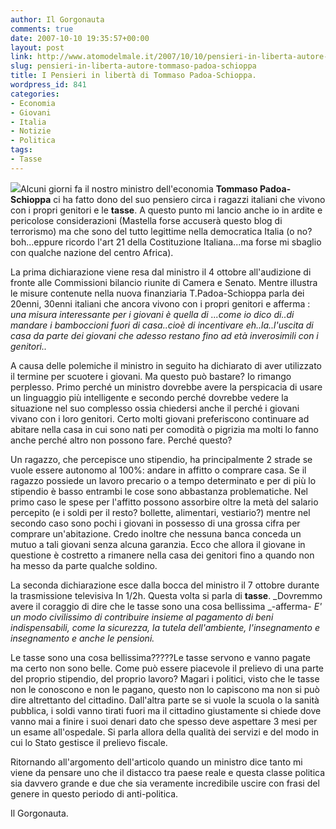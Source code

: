 ```yaml
---
author: Il Gorgonauta
comments: true
date: 2007-10-10 19:35:57+00:00
layout: post
link: http://www.atomodelmale.it/2007/10/10/pensieri-in-liberta-autore-tommaso-padoa-schioppa/
slug: pensieri-in-liberta-autore-tommaso-padoa-schioppa
title: I Pensieri in libertà di Tommaso Padoa-Schioppa.
wordpress_id: 841
categories:
- Economia
- Giovani
- Italia
- Notizie
- Politica
tags:
- Tasse
---
```


[![](http://www.atomodelmale.it/wp-content/uploads/2007/10/Tommaso-Padoa-Schioppa-300x221.jpg)](http://www.atomodelmale.it/wp-content/uploads/2007/10/Tommaso-Padoa-Schioppa.jpg)Alcuni giorni fa il nostro ministro dell'economia **Tommaso Padoa-Schioppa** ci ha fatto dono del suo pensiero circa i ragazzi italiani che vivono con i propri genitori e le **tasse**. A questo punto mi lancio anche io in ardite e pericolose considerazioni (Mastella forse accuserà questo blog di terrorismo) ma che sono del tutto legittime nella democratica Italia (o no? boh...eppure ricordo l'art 21 della Costituzione Italiana...ma forse mi sbaglio con qualche nazione del centro Africa).

La prima dichiarazione viene resa dal ministro il 4 ottobre all'audizione di fronte alle Commissioni bilancio riunite di Camera e Senato. Mentre illustra le misure contenute nella nuova finanziaria T.Padoa-Schioppa parla dei 20enni, 30enni italiani che ancora vivono con i propri genitori e afferma : _una misura interessante per i giovani è quella di ...come io dico di..di mandare i bamboccioni fuori di casa..cioè di incentivare eh..la..l'uscita di casa da parte dei giovani che adesso restano fino ad età inverosimili con i genitori.._

<!-- more -->


A causa delle polemiche il ministro in seguito ha dichiarato di aver utilizzato il termine per scuotere i giovani. Ma questo può bastare? Io rimango perplesso. Primo perché un ministro dovrebbe avere la perspicacia di usare un linguaggio più intelligente e secondo perché dovrebbe vedere la situazione nel suo complesso ossia chiedersi anche il perché i giovani vivano con i loro genitori. Certo molti giovani preferiscono continuare ad abitare nella casa in cui sono nati per comodità o pigrizia ma molti lo fanno anche perché altro non possono fare. Perché questo?

Un ragazzo, che percepisce uno stipendio, ha principalmente 2 strade se vuole essere autonomo al 100%: andare in affitto o comprare casa. Se il ragazzo possiede un lavoro precario o a tempo determinato e per di più lo stipendio è basso entrambi le cose sono abbastanza problematiche. Nel primo caso le spese per l'affitto possono assorbire oltre la metà del salario percepito (e i soldi per il resto? bollette, alimentari, vestiario?) mentre nel secondo caso sono pochi i giovani in possesso di una grossa cifra per comprare un'abitazione. Credo inoltre che nessuna banca conceda un mutuo a tali giovani senza alcuna garanzia. Ecco che allora il giovane in questione è costretto a rimanere nella casa dei genitori fino a quando non ha messo da parte qualche soldino.

La seconda dichiarazione esce dalla bocca del ministro il 7 ottobre durante la trasmissione televisiva In 1/2h. Questa volta si parla di **tasse**. _Dovremmo avere il coraggio di dire che le tasse sono una cosa bellissima _-afferma- _E' un modo civilissimo di contribuire insieme al pagamento di beni indispensabili, come la sicurezza, la tutela dell'ambiente, l'insegnamento e insegnamento e anche le pensioni._

Le tasse sono una cosa bellissima?????Le tasse servono e vanno pagate ma certo non sono belle. Come può essere piacevole il prelievo di una parte del proprio stipendio, del proprio lavoro? Magari i politici, visto che le tasse non le conoscono e non le pagano, questo non lo capiscono ma non si può dire altrettanto del cittadino. Dall'altra parte se si vuole la scuola o la sanità pubblica, i soldi vanno tirati fuori ma il cittadino giustamente si chiede dove vanno mai a finire i suoi denari dato che spesso deve aspettare 3 mesi per un esame all'ospedale. Si parla allora della qualità dei servizi e del modo in cui lo Stato gestisce il prelievo fiscale.

Ritornando all'argomento dell'articolo quando un ministro dice tanto mi viene da pensare uno che il distacco tra paese reale e questa classe politica sia davvero grande e due che sia veramente incredibile uscire con frasi del genere in questo periodo di anti-politica.

Il Gorgonauta.
